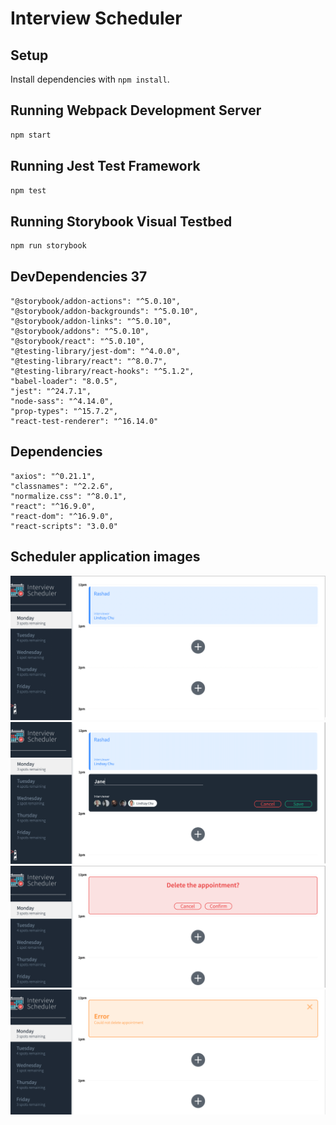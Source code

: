 
# Interview Scheduler

## Setup

Install dependencies with `npm install`.

## Running Webpack Development Server

```sh
npm start
```

## Running Jest Test Framework

```sh
npm test
```

## Running Storybook Visual Testbed

```sh
npm run storybook
```


## DevDependencies 37

    "@storybook/addon-actions": "^5.0.10",
    "@storybook/addon-backgrounds": "^5.0.10",
    "@storybook/addon-links": "^5.0.10",
    "@storybook/addons": "^5.0.10",
    "@storybook/react": "^5.0.10",
    "@testing-library/jest-dom": "^4.0.0",
    "@testing-library/react": "^8.0.7",
    "@testing-library/react-hooks": "^5.1.2",
    "babel-loader": "8.0.5",
    "jest": "^24.7.1",
    "node-sass": "^4.14.0",
    "prop-types": "^15.7.2",
    "react-test-renderer": "^16.14.0"

## Dependencies
    "axios": "^0.21.1",
    "classnames": "^2.2.6",
    "normalize.css": "^8.0.1",
    "react": "^16.9.0",
    "react-dom": "^16.9.0",
    "react-scripts": "3.0.0"

## Scheduler application images

![Main view](https://github.com/BRashad/scheduler/blob/master/public/images/Main%20view.png)
![Adding appointment](https://github.com/BRashad/scheduler/blob/master/public/images/adding%20student%20n%22%20selecting%20interveiwer.png)
![Deleting appointment](https://github.com/BRashad/scheduler/blob/master/public/images/delete%20appointment.png)
![Error screen](https://github.com/BRashad/scheduler/blob/master/public/images/error%20screen.png)